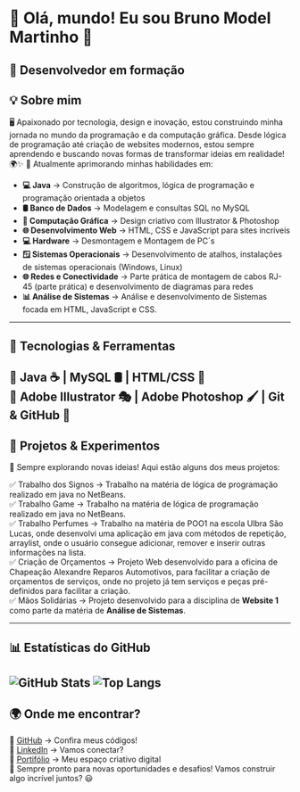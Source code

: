 # 👋 Olá, mundo! Eu sou Bruno Model Martinho 🚀

🎯 **Desenvolvedor em formação**
---
## 💡 Sobre mim
🖥️ Apaixonado por tecnologia, design e inovação, estou construindo minha jornada no mundo da programação e da computação gráfica. Desde lógica de programação até criação de websites modernos, estou sempre aprendendo e buscando novas formas de transformar ideias em realidade! 🌍✨
📌 Atualmente aprimorando minhas habilidades em:
- **💻 Java** → Construção de algoritmos, lógica de programação e programação orientada a objetos
- **🛢️ Banco de Dados** → Modelagem e consultas SQL no MySQL
- **🎨 Computação Gráfica** → Design criativo com Illustrator & Photoshop
- **🌐 Desenvolvimento Web** → HTML, CSS e JavaScript para sites incríveis
- **💻 Hardware** → Desmontagem e Montagem de PC´s 
- **🪟 Sistemas Operacionais** → Desenvolvimento de atalhos, instalações de sistemas operacionais (Windows, Linux)
- **🌐 Redes e Conectividade** → Parte prática de montagem de cabos RJ-45 (parte prática) e desenvolvimento de diagramas para redes
- **📊 Análise de Sistemas** → Análise e desenvolvimento de Sistemas focada em HTML, JavaScript e CSS.

---
## 🚀 Tecnologias & Ferramentas
🔹 Java ☕ | MySQL 🛢️ | HTML/CSS 🎨   
🔹 Adobe Illustrator 🎭 | Adobe Photoshop 🖌️ | Git & GitHub 🐙
---
## 🎯 Projetos & Experimentos
📌 Sempre explorando novas ideias! Aqui estão alguns dos meus projetos:

✅ Trabalho dos Signos → Trabalho na matéria de lógica de programação realizado em java no NetBeans.  
✅ Trabalho Game →  Trabalho na matéria de lógica de programação realizado em java no NetBeans.  
✅ Trabalho Perfumes → Trabalho na matéria de POO1 na escola Ulbra São Lucas, onde desenvolvi uma aplicação em java com métodos de repetição, arraylist, onde o usuário consegue adicionar, remover e inserir outras informações na lista.  
✅ Criação de Orçamentos → Projeto Web desenvolvido para a oficina de Chapeação Alexandre Reparos Automotivos, para facilitar a criação de orçamentos de serviços, onde no projeto já tem serviços e peças pré-definidos para facilitar a criação.   
✅ Mãos Solidárias → Projeto desenvolvido para a disciplina de **Website 1** como parte da matéria de **Análise de Sistemas**.


---


## 📊 Estatísticas do GitHub
![GitHub Stats](https://github-readme-stats.vercel.app/api?username=Bruno7Martinho&show_icons=true&theme=radical)
![Top Langs](https://github-readme-stats.vercel.app/api/top-langs/?username=Bruno7Martinho&layout=compact&theme=radical)
---
## 🌍 Onde me encontrar?
📌 [GitHub](https://github.com/Bruno7Martinho) → Confira meus códigos!  
📌 [LinkedIn](https://www.linkedin.com/in/bruno-martinho-90b8b32b0?utm_source=share&utm_campaign=share_via&utm_content=profile&utm_medium=ios_app) → Vamos conectar?  
📌 [Portifólio](https://bruno7martinho.github.io/) → Meu espaço criativo digital  
🚀 Sempre pronto para novas oportunidades e desafios! Vamos construir algo incrível juntos? 😃

